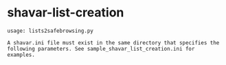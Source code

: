 shavar-list-creation
====================
```
usage: lists2safebrowsing.py

A shavar.ini file must exist in the same directory that specifies the following parameters. See sample_shavar_list_creation.ini for examples.

